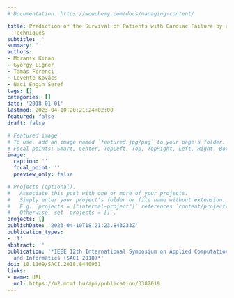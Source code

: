 ```yaml
---
# Documentation: https://wowchemy.com/docs/managing-content/

title: Prediction of the Survival of Patients with Cardiac Failure by using Soft Computing
  Techniques
subtitle: ''
summary: ''
authors:
- Moranix Kinan
- György Eigner
- Tamás Ferenci
- Levente Kovács
- Naci Engin Seref
tags: []
categories: []
date: '2018-01-01'
lastmod: 2023-04-10T20:21:24+02:00
featured: false
draft: false

# Featured image
# To use, add an image named `featured.jpg/png` to your page's folder.
# Focal points: Smart, Center, TopLeft, Top, TopRight, Left, Right, BottomLeft, Bottom, BottomRight.
image:
  caption: ''
  focal_point: ''
  preview_only: false

# Projects (optional).
#   Associate this post with one or more of your projects.
#   Simply enter your project's folder or file name without extension.
#   E.g. `projects = ["internal-project"]` references `content/project/deep-learning/index.md`.
#   Otherwise, set `projects = []`.
projects: []
publishDate: '2023-04-10T18:21:23.843233Z'
publication_types:
- '1'
abstract: ''
publication: '*IEEE 12th International Symposium on Applied Computational Intelligence
  and Informatics (SACI 2018)*'
doi: 10.1109/SACI.2018.8440931
links:
- name: URL
  url: https://m2.mtmt.hu/api/publication/3382019
---
```

